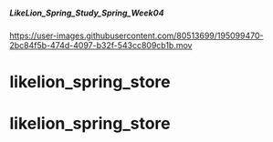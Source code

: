 ##### LikeLion_Spring_Study_Spring_Week04



https://user-images.githubusercontent.com/80513699/195099470-2bc84f5b-474d-4097-b32f-543cc809cb1b.mov

# likelion_spring_store
# likelion_spring_store
